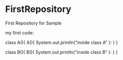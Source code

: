 # FirstRepository
First Repository for Sample



my first code:

class A(){
 A(){
 System.out.println("inside class A" ):
 }
}


class B(){
B(){
 System.out.println("inside class B" ):
 }
}
